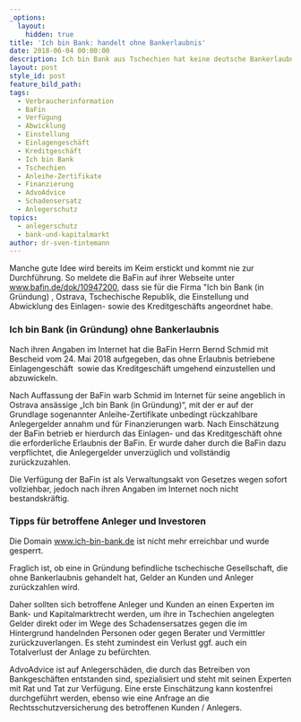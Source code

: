 ```yaml
---
_options:
  layout:
    hidden: true
title: 'Ich bin Bank: handelt ohne Bankerlaubnis'
date: 2018-06-04 00:00:00
description: Ich bin Bank aus Tschechien hat keine deutsche Bankerlaubnis
layout: post
style_id: post
feature_bild_path:
tags:
  - Verbraucherinformation
  - BaFin
  - Verfügung
  - Abwicklung
  - Einstellung
  - Einlagengeschäft
  - Kreditgeschäft
  - Ich bin Bank
  - Tschechien
  - Anleihe-Zertifikate
  - Finanzierung
  - AdvoAdvice
  - Schadensersatz
  - Anlegerschutz
topics:
  - anlegerschutz
  - bank-und-kapitalmarkt
author: dr-sven-tintemann
---
```


Manche gute Idee wird bereits im Keim erstickt und kommt nie zur Durchführung. So meldete die BaFin auf ihrer Webseite unter www.bafin.de/dok/10947200, dass sie für die Firma "Ich bin Bank (in Gründung) , Ostrava, Tschechische Republik, die Einstellung und Abwicklung des Einlagen- sowie des Kreditgeschäfts angeordnet habe.

### Ich bin Bank (in Gründung) ohne Bankerlaubnis

Nach ihren Angaben im Internet hat die BaFin Herrn Bernd Schmid mit Bescheid vom 24. Mai 2018 aufgegeben, das ohne Erlaubnis betriebene Einlagengeschäft  sowie das Kreditgeschäft umgehend einzustellen und abzuwickeln.

Nach Auffassung der BaFin warb Schmid im Internet für seine angeblich in Ostrava ansässige „Ich bin Bank (in Gründung)“, mit der er auf der Grundlage sogenannter Anleihe-Zertifikate unbedingt rückzahlbare Anlegergelder annahm und für Finanzierungen warb. Nach Einschätzung der BaFin betrieb er hierdurch das Einlagen- und das Kreditgeschäft ohne die erforderliche Erlaubnis der BaFin. Er wurde daher durch die BaFin dazu verpflichtet, die Anlegergelder unverzüglich und vollständig zurückzuzahlen.

Die Verfügung der BaFin ist als Verwaltungsakt von Gesetzes wegen sofort vollziehbar, jedoch nach ihren Angaben im Internet noch nicht bestandskräftig.

### Tipps für betroffene Anleger und Investoren 

Die Domain www.ich-bin-bank.de ist nicht mehr erreichbar und wurde gesperrt. 

Fraglich ist, ob eine in Gründung befindliche tschechische Gesellschaft, die ohne Bankerlaubnis gehandelt hat, Gelder an Kunden und Anleger zurückzahlen wird. 

Daher sollten sich betroffene Anleger und Kunden an einen Experten im Bank- und Kapitalmarktrecht werden, um ihre in Tschechien angelegten Gelder direkt oder im Wege des Schadensersatzes gegen die im Hintergrund handelnden Personen oder gegen Berater und Vermittler zurückzuverlangen. Es steht zumindest ein Verlust ggf. auch ein Totalverlust der Anlage zu befürchten. 

AdvoAdvice ist auf Anlegerschäden, die durch das Betreiben von Bankgeschäften entstanden sind, spezialisiert und steht mit seinen Experten mit Rat und Tat zur Verfügung. Eine erste Einschätzung kann kostenfrei durchgeführt werden, ebenso wie eine Anfrage an die Rechtsschutzversicherung des betroffenen Kunden / Anlegers.